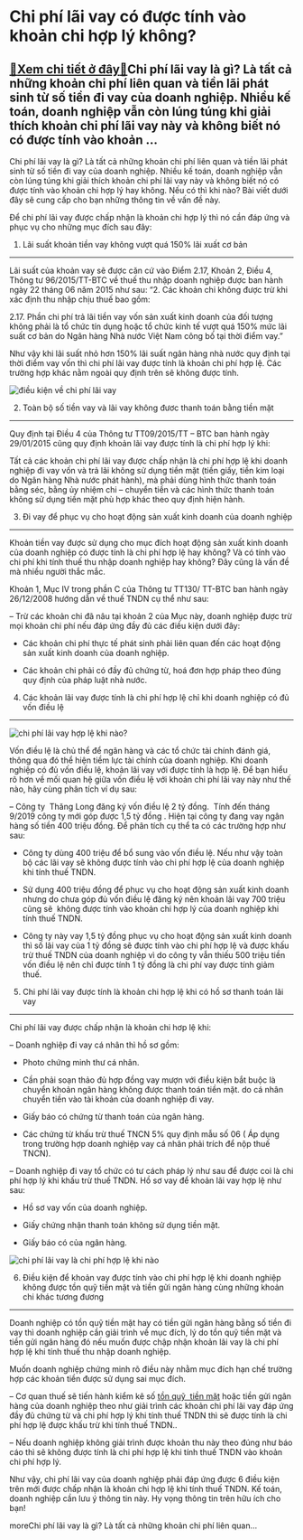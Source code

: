 Chi phí lãi vay có được tính vào khoản chi hợp lý không?
========================================================

[:gift:Xem chi tiết ở đây:gift:](https://hddtvn.com/chi-phi-lai-vay-co-duoc-tinh-vao-khoan-chi-hop-ly-khong/)Chi phí lãi vay là gì? Là tất cả những khoản chi phí liên quan và tiền lãi phát sinh từ số tiền đi vay của doanh nghiệp. Nhiều kế toán, doanh nghiệp vẫn còn lúng túng khi giải thích khoản chi phí lãi vay này và không biết nó có được tính vào khoản …
---------------------------------------------------------------------------------------------------------------------------------------------------------------------------------------------------------------------------------------------------------

Chi phí lãi vay là gì? Là tất cả những khoản chi phí liên quan và tiền lãi phát sinh từ số tiền đi vay của doanh nghiệp. Nhiều kế toán, doanh nghiệp vẫn còn lúng túng khi giải thích khoản chi phí lãi vay này và không biết nó có được tính vào khoản chi hợp lý hay không. Nếu có thì khi nào? Bài viết dưới đây sẽ cung cấp cho bạn những thông tin về vấn đề này.


Để chi phí lãi vay được chấp nhận là khoản chi hợp lý thì nó cần đáp ứng và phục vụ cho những mục đích sau đây:


1. Lãi suất khoản tiền vay không vượt quá 150% lãi xuất cơ bản
--------------------------------------------------------------


Lãi suất của khoản vay sẽ được căn cứ vào Điểm 2.17, Khoản 2, Điều 4, Thông tư 96/2015/TT-BTC về thuế thu nhập doanh nghiệp được ban hành ngày 22 tháng 06 năm 2015 như sau:
“2. Các khoản chi không được trừ khi xác định thu nhập chịu thuế bao gồm:


2.17. Phần chi phí trả lãi tiền vay vốn sản xuất kinh doanh của đối tượng không phải là tổ chức tín dụng hoặc tổ chức kinh tế vượt quá 150% mức lãi suất cơ bản do Ngân hàng Nhà nước Việt Nam công bố tại thời điểm vay.”


Như vậy khi lãi suất nhỏ hơn 150% lãi suất ngân hàng nhà nước quy định tại thời điểm vay vốn thì chi phí lãi vay được tính là khoản chi phí hợp lệ. Các trường hợp khác nằm ngoài quy định trên sẽ không được tính.


![điều kiện về chi phí lãi vay](https://hddtvn.com/wp-content/uploads/2021/01/pqs-finanzas.jpg)


2. Toàn bộ số tiền vay và lãi vay không đươc thanh toán bằng tiền mặt
---------------------------------------------------------------------


Quy định tại Điều 4 của Thông tư TT09/2015/TT – BTC ban hành ngày 29/01/2015 cũng quy định khoản lãi vay được tính là chi phí hợp lý khi:


Tất cả các khoản chi phí lãi vay được chấp nhận là chi phí hợp lệ khi doanh nghiệp đi vay vốn và trả lãi không sử dụng tiền mặt (tiền giấy, tiền kim loại do Ngân hàng Nhà nước phát hành), mà phải dùng hình thức thanh toán bằng séc, bằng ủy nhiệm chi – chuyển tiền và các hình thức thanh toán không sử dụng tiền mặt phù hợp khác theo quy định hiện hành.


3. Đi vay để phục vụ cho hoạt động sản xuất kinh doanh của doanh nghiệp
-----------------------------------------------------------------------


Khoản tiền vay được sử dụng cho mục đích hoạt động sản xuất kinh doanh của doanh nghiệp có được tính là chi phí hợp lệ hay không? Và có tính vào chi phí khi tính thuế thu nhập doanh nghiệp hay không? Đây cũng là vấn đề mà nhiều người thắc mắc.


Khoản 1, Mục IV trong phần C của Thông tư TT130/ TT-BTC ban hành ngày 26/12/2008 hướng dẫn về thuế TNDN cụ thể như sau:


– Trừ các khoản chi đã nâu tại khoản 2 của Mục này, doanh nghiệp được trừ mọi khoản chi phí nếu đáp ứng đầy đủ các điều kiện dưới đây:


+ Các khoản chi phí thực tế phát sinh phải liên quan đến các hoạt động sản xuất kinh doanh của doanh nghiệp.


+ Các khoản chi phải có đầy đủ chứng từ, hoá đơn hợp pháp theo đúng quy định của pháp luật nhà nước.


4. Các khoản lãi vay được tính là chi phí hợp lệ chỉ khi doanh nghiệp có đủ vốn điều lệ
---------------------------------------------------------------------------------------


![chi phí lãi vay hợp lệ khi nào?](https://hddtvn.com/wp-content/uploads/2021/01/Untitled-60.png)


Vốn điều lệ là chủ thể để ngân hàng và các tổ chức tài chính đánh giá, thông qua đó thể hiện tiềm lực tài chính của doanh nghiệp. Khi doanh nghiệp có đủ vốn điều lệ, khoản lãi vay với được tính là hợp lệ. Để bạn hiểu rõ hơn về mối quan hệ giữa vốn điều lệ với khoản chi phí lãi vay này như thế nào, hãy cùng phân tích ví dụ sau:


– Công ty  Thăng Long đăng ký vốn điều lệ 2 tỷ đồng.  Tính đến tháng 9/2019 công ty mới góp được 1,5 tỷ đồng . Hiện tại công ty đang vay ngân hàng số tiền 400 triệu đồng. Để phân tích cụ thể ta có các trường hợp như sau:


+ Công ty dùng 400 triệu để bổ sung vào vốn điều lệ. Nếu như vậy toàn bộ các lãi vay sẽ không được tính vào chi phí hợp lệ của doanh nghiệp khi tính thuế TNDN.


+ Sử dụng 400 triệu đồng để phục vụ cho hoạt động sản xuất kinh doanh nhưng do chưa góp đủ vốn điều lệ đăng ký nên khoản lãi vay 700 triệu cũng sẽ  không được tính vào khoản chi hợp lý của doanh nghiệp khi tính thuế TNDN.


+ Công ty này vay 1,5 tỷ đồng phục vụ cho hoạt động sản xuất kinh doanh thì số lãi vay của 1 tỷ đồng sẽ được tính vào chi phí hợp lệ và được khấu trừ thuế TNDN của doanh nghiệp vì do công ty vẫn thiếu 500 triệu tiền vốn điều lệ nên chỉ được tính 1 tỷ đồng là chi phí vay được tính giảm thuế.


5. Chi phí lãi vay được tính là khoản chi hợp lệ khi có hồ sơ thanh toán lãi vay
--------------------------------------------------------------------------------


Chi phí lãi vay được chấp nhận là khoản chi hơp lệ khi:


– Doanh nghiệp đi vay cá nhân thì hồ sơ gồm:


+ Photo chứng minh thư cá nhân.


+ Cần phải soạn thảo đủ hợp đồng vay mượn với điều kiện bắt buộc là chuyển khoản ngân hàng không được thanh toán tiền mặt. do cá nhân chuyển tiền vào tài khoản của doanh nghiệp đi vay.


+ Giấy báo có chứng từ thanh toán của ngân hàng.


+ Các chứng từ khấu trừ thuế TNCN 5% quy định mẫu số 06 ( Áp dụng trong trường hợp doanh nghiệp vay cá nhân phải trích để nộp thuế TNCN).


– Doanh nghiệp đi vay tổ chức có tư cách pháp lý như sau để được coi là chi phí hợp lý khi khấu trừ thuế TNDN. Hồ sơ vay để khoản lãi vay hợp lệ như sau:


+ Hồ sơ vay vốn của doanh nghiệp.


+ Giấy chứng nhận thanh toán không sử dụng tiền mặt.


+ Giấy báo có của ngân hàng.


![chi phí lãi vay là chi phí hợp lệ khi nào](https://hddtvn.com/wp-content/uploads/2021/01/Untitled-61.png)


6. Điều kiện để khoản vay được tính vào chi phí hợp lệ khi doanh nghiệp không được tồn quỹ tiền mặt và tiền gửi ngân hàng cùng những khoản chi khác tương đương
---------------------------------------------------------------------------------------------------------------------------------------------------------------


Doanh nghiệp có tồn quỹ tiền mặt hay có tiền gửi ngân hàng bằng số tiền đi vay thì doanh nghiệp cần giải trình về mục đích, lý do tồn quỹ tiền mặt và tiền gửi ngân hàng đó nếu muốn được chập nhận khoản lãi vay là chi phí hợp lệ khi tính thuế thu nhập doanh nghiệp.


Muốn doanh nghiệp chứng minh rõ điều này nhằm mục đích hạn chế trường hợp các khoản tiền được sử dụng sai mục đích.


– Cơ quan thuế sẽ tiến hành kiểm kê số [tồn quỹ  tiền mặt](#) hoặc tiền gửi ngân hàng của doanh nghiệp theo như giải trình các khoản chi phí lãi vay đáp ứng đầy đủ chứng từ và chi phí hợp lý khi tính thuế TNDN thì sẽ được tính là chi phí hợp lệ được khấu trừ khi tính thuế TNDN..


– Nếu doanh nghiệp không giải trình được khoản thu này theo đúng như báo cáo thì sẽ không được tính là chi phí hợp lệ khi tính thuế TNDN vào khoản chi phí hợp lý.


Như vậy, chi phí lãi vay của doanh nghiệp phải đáp ứng được 6 điều kiện trên mới được chấp nhận là khoản chi hợp lệ khi tính thuế TNDN. Kế toán, doanh nghiệp cần lưu ý thông tin này. Hy vọng thông tin trên hữu ích cho bạn!



moreChi phí lãi vay là gì? Là tất cả những khoản chi phí liên quan…

